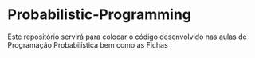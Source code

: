 # Probabilistic-Programming

Este repositório servirá para colocar o código desenvolvido nas aulas de Programação Probabilística bem como as Fichas
